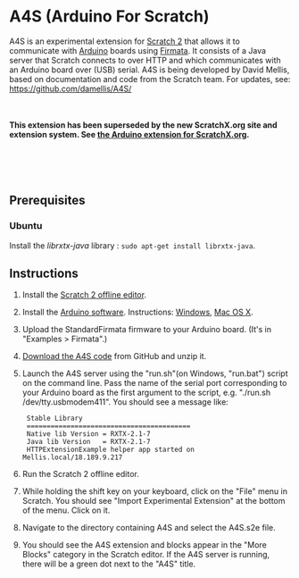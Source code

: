 # A4S (Arduino For Scratch)

A4S is an experimental extension for [Scratch 2](http://scratch.mit.edu) that allows it to communicate with [Arduino](http://www.arduino.cc) boards using [Firmata](http://firmata.org/). It consists of a Java server that Scratch connects to over HTTP and which communicates with an Arduino board over (USB) serial. A4S is being developed by David Mellis, based on documentation and code from the Scratch team. For updates, see: <https://github.com/damellis/A4S/>

<br /><br />**This extension has been superseded by the new ScratchX.org site and extension system. See [the Arduino extension for ScratchX.org](http://khanning.github.io/scratch-arduino-extension/).**<br /><br /><br /><br /><br />

## Prerequisites

### Ubuntu
Install the *librxtx-java* library : `sudo apt-get install librxtx-java`.

## Instructions

1. Install the [Scratch 2 offline editor](http://scratch.mit.edu/scratch2download/). 
2. Install the [Arduino software](http://arduino.cc/en/Main/Software). Instructions: [Windows](http://arduino.cc/en/Guide/Windows), [Mac OS X](http://arduino.cc/en/Guide/MacOSX).
3. Upload the StandardFirmata firmware to your Arduino board. (It's in "Examples > Firmata".)
4. [Download the A4S code](https://github.com/damellis/A4S/archive/master.zip) from GitHub and unzip it.
5. Launch the A4S server using the "run.sh"(on Windows, "run.bat") script on the command line. Pass the name of the serial port corresponding to your Arduino board as the first argument to the script, e.g. "./run.sh /dev/tty.usbmodem411". You should see a message like: 

		Stable Library
		=========================================
		Native lib Version = RXTX-2.1-7
		Java lib Version   = RXTX-2.1-7
		HTTPExtensionExample helper app started on Mellis.local/18.189.9.217
6. Run the Scratch 2 offline editor.
7. While holding the shift key on your keyboard, click on the "File" menu in Scratch. You should see "Import Experimental Extension" at the bottom of the menu. Click on it.
8. Navigate to the directory containing A4S and select the A4S.s2e file.
9. You should see the A4S extension and blocks appear in the "More Blocks" category in the Scratch editor. If the A4S server is running, there will be a green dot next to the "A4S" title. 
